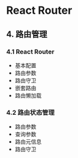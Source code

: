 # React Router


## 4. 路由管理

### 4.1 React Router
- 基本配置
- 路由参数
- 路由守卫
- 嵌套路由
- 路由懒加载

### 4.2 路由状态管理
- 路由参数
- 查询参数
- 路由元信息
- 路由守卫